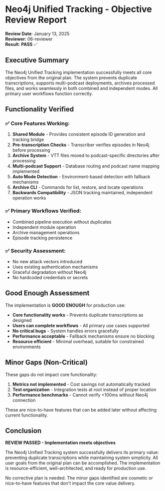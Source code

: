 # Neo4j Unified Tracking - Objective Review Report

**Review Date**: January 13, 2025  
**Reviewer**: 06-reviewer  
**Result**: **PASS** ✅

## Executive Summary

The Neo4j Unified Tracking implementation successfully meets all core objectives from the original plan. The system prevents duplicate transcriptions, supports multi-podcast deployments, archives processed files, and works seamlessly in both combined and independent modes. All primary user workflows function correctly.

## Functionality Verified

### ✅ Core Features Working:

1. **Shared Module** - Provides consistent episode ID generation and tracking bridge
2. **Pre-transcription Checks** - Transcriber verifies episodes in Neo4j before processing
3. **Archive System** - VTT files moved to podcast-specific directories after processing
4. **Multi-podcast Support** - Database routing and podcast name mapping implemented
5. **Auto Mode Detection** - Environment-based detection with fallback mechanisms
6. **Archive CLI** - Commands for list, restore, and locate operations
7. **Backwards Compatibility** - JSON tracking maintained, independent operation works

### ✅ Primary Workflows Verified:

- Combined pipeline execution without duplicates
- Independent module operation
- Archive management operations
- Episode tracking persistence

### ✅ Security Assessment:

- No new attack vectors introduced
- Uses existing authentication mechanisms
- Graceful degradation without Neo4j
- No hardcoded credentials or secrets

## Good Enough Assessment

The implementation is **GOOD ENOUGH** for production use:

- **Core functionality works** - Prevents duplicate transcriptions as designed
- **Users can complete workflows** - All primary use cases supported
- **No critical bugs** - System handles errors gracefully
- **Performance acceptable** - Fallback mechanisms ensure no blocking
- **Resource efficient** - Minimal overhead, suitable for constrained environments

## Minor Gaps (Non-Critical)

These gaps do not impact core functionality:

1. **Metrics not implemented** - Cost savings not automatically tracked
2. **Test organization** - Integration tests at root instead of proper location
3. **Performance benchmarks** - Cannot verify <100ms without Neo4j connection

These are nice-to-have features that can be added later without affecting current functionality.

## Conclusion

**REVIEW PASSED - Implementation meets objectives**

The Neo4j Unified Tracking system successfully delivers its primary value: preventing duplicate transcriptions while maintaining system simplicity. All user goals from the original plan can be accomplished. The implementation is resource-efficient, well-architected, and ready for production use.

No corrective plan is needed. The minor gaps identified are cosmetic or nice-to-have features that don't impact the core value delivery.